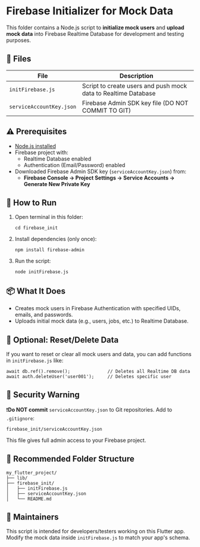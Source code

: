 # Firebase Initializer for Mock Data

This folder contains a Node.js script to **initialize mock users** and **upload mock data** into Firebase Realtime Database for development and testing purposes.

## 📁 Files

| File                     | Description                                                    |
|--------------------------|----------------------------------------------------------------|
| `initFirebase.js`        | Script to create users and push mock data to Realtime Database |
| `serviceAccountKey.json` | Firebase Admin SDK key file (DO NOT COMMIT TO GIT)             |


## ⚠️ Prerequisites

- [Node.js installed](https://nodejs.org/)
- Firebase project with:
    - Realtime Database enabled
    - Authentication (Email/Password) enabled
- Downloaded Firebase Admin SDK key (`serviceAccountKey.json`) from:
    - **Firebase Console → Project Settings → Service Accounts → Generate New Private Key**


## 🚀 How to Run

1. Open terminal in this folder:
   ```
   cd firebase_init
   ```
2. Install dependencies (only once):
   ```
   npm install firebase-admin
   ```
3. Run the script:
   ```
   node initFirebase.js
   ```

## 📦 What It Does
- Creates mock users in Firebase Authentication with specified UIDs, emails, and passwords. 
- Uploads initial mock data (e.g., users, jobs, etc.) to Realtime Database.

## 🧼 Optional: Reset/Delete Data
If you want to reset or clear all mock users and data, you can add functions in ```initFirebase.js``` like:

```
await db.ref().remove();              // Deletes all Realtime DB data
await auth.deleteUser('user001');     // Deletes specific user
```

## 🔐 Security Warning
❗**Do NOT commit** ```serviceAccountKey.json``` to Git repositories.
Add to ```.gitignore```:
```
firebase_init/serviceAccountKey.json
```
This file gives full admin access to your Firebase project.

## 📂 Recommended Folder Structure
```
my_flutter_project/
├── lib/
├── firebase_init/
│   ├── initFirebase.js
│   ├── serviceAccountKey.json
│   └── README.md
```

## 👤 Maintainers
This script is intended for developers/testers working on this Flutter app. Modify the mock data inside `initFirebase.js` to match your app's schema.